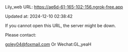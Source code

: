 Lily_web URL: https://ae6d-61-165-102-156.ngrok-free.app

Updated at: 2024-12-10 02:38:42

If you cannot open this URL, the server might be down.

Please contact: 

goley04@foxmail.com Or Wechat:GL_yeaH